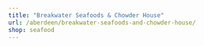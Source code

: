 ```yaml
---
title: "Breakwater Seafoods & Chowder House"
url: /aberdeen/breakwater-seafoods-and-chowder-house/
shop: seafood
---
```

